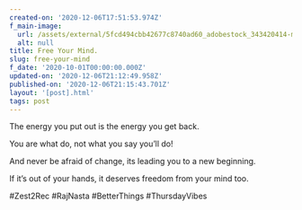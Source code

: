 ```yaml
---
created-on: '2020-12-06T17:51:53.974Z'
f_main-image:
  url: /assets/external/5fcd494cbb42677c8740ad60_adobestock_343420414-min.jpeg
  alt: null
title: Free Your Mind.
slug: free-your-mind
f_date: '2020-10-01T00:00:00.000Z'
updated-on: '2020-12-06T21:12:49.958Z'
published-on: '2020-12-06T21:15:43.701Z'
layout: '[post].html'
tags: post
---
```


The energy you put out is the energy you get back. 

You are what do, not what you say you’ll do!

And never be afraid of change, its leading you to a new beginning.

If it’s out of your hands, it deserves freedom from your mind too.

#Zest2Rec #RajNasta #BetterThings #ThursdayVibes
